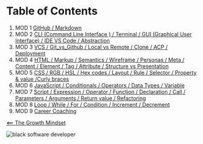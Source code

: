# Table of Contents 
1.  MOD 1 [GitHub / Markdown](MarkdownSyntax.md) 
2.  MOD 2 [CLI (Command Line Interface ) / Terminal / GUI (Graphical User Interface) / IDE VS Code / Abstraction](CLI_Terminal_GUI_IDE_VS_Code_Abstraction.md)
3.  MOD 3 [VCS / Git_vs_Github / Local vs Remote / Clone / ACP / Deployment](git_vs_github_local_vs_remote_clone_commit_acp_vcs_deployment.md)
4.  MOD 4 [HTML / Markup / Semantics / Wireframe / Personas / Meta / Content / Element / Tag / Attribute / Structure vs Presentation ](html_markup_semantics_wireframe_personas_meta_content_element_tag_attribute_structure_vs_presentation.md)
5.  MOD 5 [CSS / RGB / HSL / Hex codes / Layout / Rule / Selector / Property & value /Curly braces
](style_web_pages_with_css.md)
6.  MOD 6 [JavaScript / Conditionals / Operators / Data Types / Variable](dynamic_web_pages_with_javascript.md)
7.  MOD 7 [Script / Expression / Operator / Function / Declaration / Call / Parameters / Arguments / Return value / Refactoring](programming_with_jacascript.md)
8.  MOD 8 [Loop / While / For / Condition / Increment / Decrement](computer_logic_and_loops.md)
9.  MOD 9 [Career Coaching](career_coaching.md)

[<== The Growth Mindset](README.md)

![black software developer](https://encrypted-tbn0.gstatic.com/images?q=tbn:ANd9GcSXN3sI-yI8SsGjgR8pVIautdJCcHdHoiYS0w&usqp=CAU)
